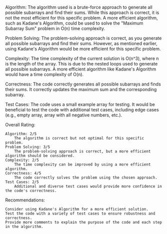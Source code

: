 Algorithm:
    The algorithm used is a brute-force approach to generate all possible subarrays and find their sums. While this approach is correct, it is not the most efficient for this specific problem.
    A more efficient algorithm, such as Kadane's Algorithm, could be used to solve the "Maximum Subarray Sum" problem in O(n) time complexity.

Problem Solving:
    The problem-solving approach is correct, as you generate all possible subarrays and find their sums. However, as mentioned earlier, using Kadane's Algorithm would be more efficient for this specific problem.

Complexity:
    The time complexity of the current solution is O(n^3), where n is the length of the array. This is due to the nested loops used to generate all possible subarrays.
    A more efficient algorithm like Kadane's Algorithm would have a time complexity of O(n).

Correctness:
    The code correctly generates all possible subarrays and finds their sums.
    It correctly updates the maximum sum and the corresponding subarray.

Test Cases:
    The code uses a small example array for testing. It would be beneficial to test the code with additional test cases, including edge cases (e.g., empty array, array with all negative numbers, etc.).

Overall Rating:

    Algorithm: 2/5
        The algorithm is correct but not optimal for this specific problem.
    Problem Solving: 3/5
        The problem-solving approach is correct, but a more efficient algorithm should be considered.
    Complexity: 2/5
        The time complexity can be improved by using a more efficient algorithm.
    Correctness: 4/5
        The code correctly solves the problem using the chosen approach.
    Test Cases: 2/5
        Additional and diverse test cases would provide more confidence in the code's correctness.

Recommendations:

    Consider using Kadane's Algorithm for a more efficient solution.
    Test the code with a variety of test cases to ensure robustness and correctness.
    Provide more comments to explain the purpose of the code and each step in the algorithm.